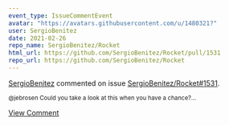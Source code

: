 ```yaml
---
event_type: IssueCommentEvent
avatar: "https://avatars.githubusercontent.com/u/1480321?"
user: SergioBenitez
date: 2021-02-26
repo_name: SergioBenitez/Rocket
html_url: https://github.com/SergioBenitez/Rocket/pull/1531
repo_url: https://github.com/SergioBenitez/Rocket
---
```


<a href='https://github.com/SergioBenitez' target='_blank'>SergioBenitez</a> commented on issue <a href='https://github.com/SergioBenitez/Rocket/pull/1531' target='_blank'>SergioBenitez/Rocket#1531</a>.

<small>@jebrosen Could you take a look at this when you have a chance?...</small>

<a href='https://github.com/SergioBenitez/Rocket/pull/1531' target='_blank'>View Comment</a>